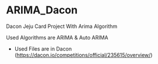 # ARIMA_Dacon
Dacon Jeju Card Project With Arima Algorithm

Used Algorithms are ARIMA & Auto ARIMA

* Used Files are in Dacon
(https://dacon.io/competitions/official/235615/overview/)
